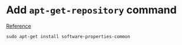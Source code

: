 # Add `apt-get-repository` command
[Reference](http://askubuntu.com/questions/493460/how-to-install-add-apt-repository-using-the-terminal)
```shell
sudo apt-get install software-properties-common
```
